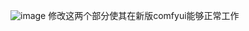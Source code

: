 ![image](https://github.com/user-attachments/assets/67f4dfbf-dab7-4f3f-baa7-568d52be64b1)
修改这两个部分使其在新版comfyui能够正常工作
